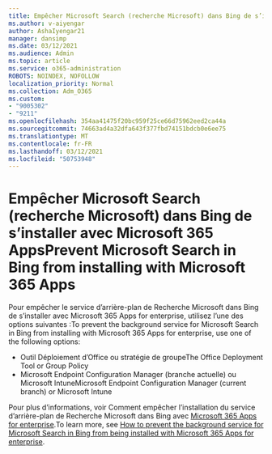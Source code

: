 ```yaml
---
title: Empêcher Microsoft Search (recherche Microsoft) dans Bing de s’installer avec Microsoft 365 Apps
ms.author: v-aiyengar
author: AshaIyengar21
manager: dansimp
ms.date: 03/12/2021
ms.audience: Admin
ms.topic: article
ms.service: o365-administration
ROBOTS: NOINDEX, NOFOLLOW
localization_priority: Normal
ms.collection: Adm_O365
ms.custom:
- "9005302"
- "9211"
ms.openlocfilehash: 354aa41475f20bc959f25ce66d75962eed2ca44a
ms.sourcegitcommit: 74663ad4a32dfa643f377fbd74151bdcb0e6ee75
ms.translationtype: MT
ms.contentlocale: fr-FR
ms.lasthandoff: 03/12/2021
ms.locfileid: "50753948"
---
```

# <a name="prevent-microsoft-search-in-bing-from-installing-with-microsoft-365-apps"></a><span data-ttu-id="81eef-102">Empêcher Microsoft Search (recherche Microsoft) dans Bing de s’installer avec Microsoft 365 Apps</span><span class="sxs-lookup"><span data-stu-id="81eef-102">Prevent Microsoft Search in Bing from installing with Microsoft 365 Apps</span></span>

<span data-ttu-id="81eef-103">Pour empêcher le service d’arrière-plan de Recherche Microsoft dans Bing de s’installer avec Microsoft 365 Apps for enterprise, utilisez l’une des options suivantes :</span><span class="sxs-lookup"><span data-stu-id="81eef-103">To prevent the background service for Microsoft Search in Bing from installing with Microsoft 365 Apps for enterprise, use one of the following options:</span></span>

- <span data-ttu-id="81eef-104">Outil Déploiement d’Office ou stratégie de groupe</span><span class="sxs-lookup"><span data-stu-id="81eef-104">The Office Deployment Tool or Group Policy</span></span>
- <span data-ttu-id="81eef-105">Microsoft Endpoint Configuration Manager (branche actuelle) ou Microsoft Intune</span><span class="sxs-lookup"><span data-stu-id="81eef-105">Microsoft Endpoint Configuration Manager (current branch) or Microsoft Intune</span></span>

<span data-ttu-id="81eef-106">Pour plus d’informations, voir Comment empêcher l’installation du service d’arrière-plan de Recherche Microsoft dans Bing avec [Microsoft 365 Apps for enterprise](https://go.microsoft.com/fwlink/?linkid=2151946).</span><span class="sxs-lookup"><span data-stu-id="81eef-106">To learn more, see [How to prevent the background service for Microsoft Search in Bing from being installed with Microsoft 365 Apps for enterprise](https://go.microsoft.com/fwlink/?linkid=2151946).</span></span>
